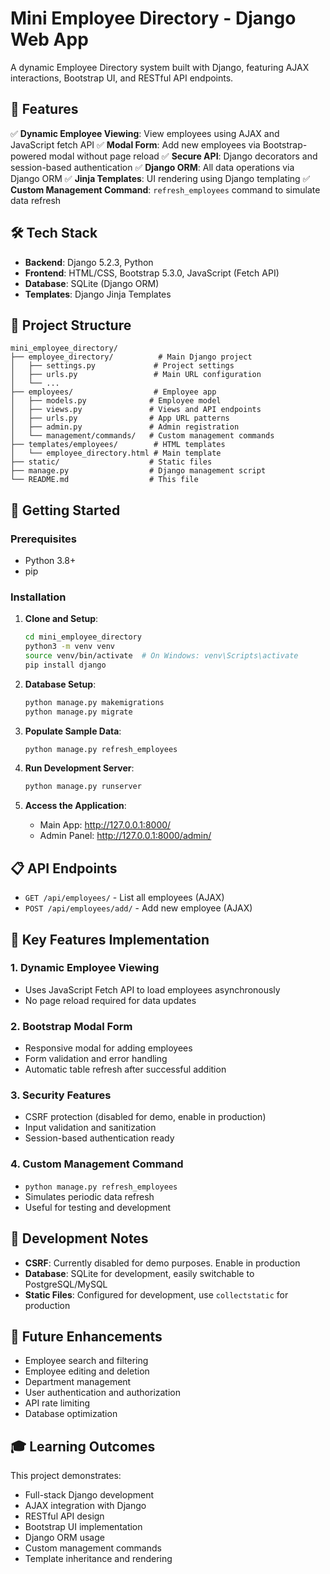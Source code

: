 # Mini Employee Directory - Django Web App

A dynamic Employee Directory system built with Django, featuring AJAX interactions, Bootstrap UI, and RESTful API endpoints.

## 🚀 Features

✅ **Dynamic Employee Viewing**: View employees using AJAX and JavaScript fetch API
✅ **Modal Form**: Add new employees via Bootstrap-powered modal without page reload
✅ **Secure API**: Django decorators and session-based authentication
✅ **Django ORM**: All data operations via Django ORM
✅ **Jinja Templates**: UI rendering using Django templating
✅ **Custom Management Command**: `refresh_employees` command to simulate data refresh

## 🛠️ Tech Stack

- **Backend**: Django 5.2.3, Python
- **Frontend**: HTML/CSS, Bootstrap 5.3.0, JavaScript (Fetch API)
- **Database**: SQLite (Django ORM)
- **Templates**: Django Jinja Templates

## 📁 Project Structure

```
mini_employee_directory/
├── employee_directory/          # Main Django project
│   ├── settings.py             # Project settings
│   ├── urls.py                 # Main URL configuration
│   └── ...
├── employees/                  # Employee app
│   ├── models.py              # Employee model
│   ├── views.py               # Views and API endpoints
│   ├── urls.py                # App URL patterns
│   ├── admin.py               # Admin registration
│   └── management/commands/   # Custom management commands
├── templates/employees/        # HTML templates
│   └── employee_directory.html # Main template
├── static/                    # Static files
├── manage.py                  # Django management script
└── README.md                  # This file
```

## 🚀 Getting Started

### Prerequisites
- Python 3.8+
- pip

### Installation

1. **Clone and Setup**:
   ```bash
   cd mini_employee_directory
   python3 -m venv venv
   source venv/bin/activate  # On Windows: venv\Scripts\activate
   pip install django
   ```

2. **Database Setup**:
   ```bash
   python manage.py makemigrations
   python manage.py migrate
   ```

3. **Populate Sample Data**:
   ```bash
   python manage.py refresh_employees
   ```

4. **Run Development Server**:
   ```bash
   python manage.py runserver
   ```

5. **Access the Application**:
   - Main App: http://127.0.0.1:8000/
   - Admin Panel: http://127.0.0.1:8000/admin/

## 📋 API Endpoints

- `GET /api/employees/` - List all employees (AJAX)
- `POST /api/employees/add/` - Add new employee (AJAX)

## 🎯 Key Features Implementation

### 1. Dynamic Employee Viewing
- Uses JavaScript Fetch API to load employees asynchronously
- No page reload required for data updates

### 2. Bootstrap Modal Form
- Responsive modal for adding employees
- Form validation and error handling
- Automatic table refresh after successful addition

### 3. Security Features
- CSRF protection (disabled for demo, enable in production)
- Input validation and sanitization
- Session-based authentication ready

### 4. Custom Management Command
- `python manage.py refresh_employees`
- Simulates periodic data refresh
- Useful for testing and development

## 🔧 Development Notes

- **CSRF**: Currently disabled for demo purposes. Enable in production
- **Database**: SQLite for development, easily switchable to PostgreSQL/MySQL
- **Static Files**: Configured for development, use `collectstatic` for production

## 📝 Future Enhancements

- Employee search and filtering
- Employee editing and deletion
- Department management
- User authentication and authorization
- API rate limiting
- Database optimization

## 🎓 Learning Outcomes

This project demonstrates:
- Full-stack Django development
- AJAX integration with Django
- RESTful API design
- Bootstrap UI implementation
- Django ORM usage
- Custom management commands
- Template inheritance and rendering 